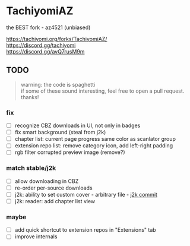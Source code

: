 # TachiyomiAZ  
the BEST fork - az4521 (unbiased)
  

https://tachiyomi.org/forks/TachiyomiAZ/  
https://discord.gg/tachiyomi  
https://discord.gg/avQ7rusM9m

## TODO
> warning: the code is spaghetti  
> if some of these sound interesting, feel free to open a pull request. thanks!
  
### fix
- [ ] recognize CBZ downloads in UI, not only in badges
- [ ] fix smart background (steal from j2k)
- [ ] chapter list: current page progress same color as scanlator group
- [ ] extension repo list: remove category icon, add left-right padding
- [ ] rgb filter corrupted preview image (remove?)
### match stable/j2k
- [ ] allow downloading in CBZ
- [ ] re-order per-source downloads
- [ ] j2k: ability to set custom cover - arbitrary file - [j2k commit](https://github.com/Jays2Kings/tachiyomiJ2K/commit/d3ec230d4baa8584118dc30807728305715db25b)
- [ ] j2k: reader: add chapter list view
### maybe
- [ ] add quick shortcut to extension repos in "Extensions" tab
- [ ] improve internals
